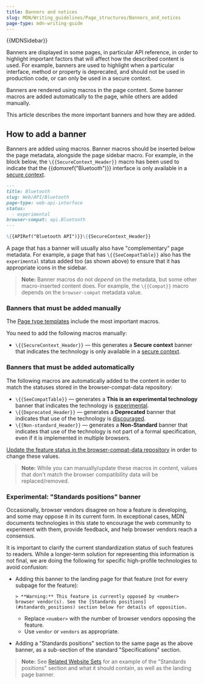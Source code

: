 ```yaml
---
title: Banners and notices
slug: MDN/Writing_guidelines/Page_structures/Banners_and_notices
page-type: mdn-writing-guide
---
```


{{MDNSidebar}}

Banners are displayed in some pages, in particular API reference, in order to highlight important factors that will affect how the described content is used.
For example, banners are used to highlight when a particular interface, method or property is deprecated, and should not be used in production code, or can only be used in a secure context.

Banners are rendered using macros in the page content.
Some banner macros are added automatically to the page, while others are added manually.

This article describes the more important banners and how they are added.

## How to add a banner

Banners are added using macros. Banner macros should be inserted below the page metadata, alongside the page sidebar macro. For example, in the block below, the `\{{SecureContext_Header}}` macro has been used to indicate that the {{domxref("Bluetooth")}} interface is only available in a [secure context](/en-US/docs/Web/Security/Secure_Contexts).

```md
---
title: Bluetooth
slug: Web/API/Bluetooth
page-type: web-api-interface
status:
  - experimental
browser-compat: api.Bluetooth
---

\{{APIRef("Bluetooth API")}}\{{SecureContext_Header}}
```

A page that has a banner will usually also have "complementary" page metadata.
For example, a page that has `\{{SeeCompatTable}}` also has the `experimental` status added too (as shown above) to ensure that it has appropriate icons in the sidebar.

> **Note:** Banner macros do not _depend_ on the metadata, but some other macro-inserted content does.
> For example, the `\{{Compat}}` macro depends on the `browser-compat` metadata value.

### Banners that must be added manually

The [Page type templates](/en-US/docs/MDN/Writing_guidelines/Page_structures/Page_types#templates) include the most important macros.

You need to add the following macros manually:

- `\{{SecureContext_Header}}` — this generates a **Secure context** banner that indicates the technology is only available in a [secure context](/en-US/docs/Web/Security/Secure_Contexts).

### Banners that must be added automatically

The following macros are automatically added to the content in order to match the statuses stored in the browser-compat-data repository:

- `\{{SeeCompatTable}}` — generates a **This is an experimental technology** banner that indicates the technology is [experimental](/en-US/docs/MDN/Writing_guidelines/Experimental_deprecated_obsolete#experimental).
- `\{{Deprecated_Header}}` — generates a **Deprecated** banner that indicates that use of the technology is [discouraged](/en-US/docs/MDN/Writing_guidelines/Experimental_deprecated_obsolete#deprecated).
- `\{{Non-standard_Header}}` — generates a **Non-Standard** banner that indicates that use of the technology is not part of a formal specification, even if it is implemented in multiple browsers.

[Update the feature status in the browser-compat-data repository](/en-US/docs/MDN/Writing_guidelines/Page_structures/Feature_status#how_to_add_or_update_feature_statuses) in order to change these values.

> **Note:** While you can manually/update these macros in content, values that don't match the browser compatibility data will be replaced/removed.

### Experimental: "Standards positions" banner

Occasionally, browser vendors disagree on how a feature is developing, and some may oppose it in its current form. In exceptional cases, MDN documents technologies in this state to encourage the web community to experiment with them, provide feedback, and help browser vendors reach a consensus.

It is important to clarify the current standardization status of such features to readers. While a longer-term solution for representing this information is not final, we are doing the following for specific high-profile technologies to avoid confusion:

- Adding this banner to the landing page for that feature (not for every subpage for the feature):

  ```text
  > **Warning:** This feature is currently opposed by <number> browser vendor(s). See the [Standards positions](#standards_positions) section below for details of opposition.
  ```

  - Replace `<number>` with the number of browser vendors opposing the feature.
  - Use `vendor` or `vendors` as appropriate.

- Adding a "Standards positions" section to the same page as the above banner, as a sub-section of the standard "Specifications" section.

> **Note:** See [Related Website Sets](/en-US/docs/Web/API/Storage_Access_API/Related_website_sets) for an example of the "Standards positions" section and what it should contain, as well as the landing page banner.
